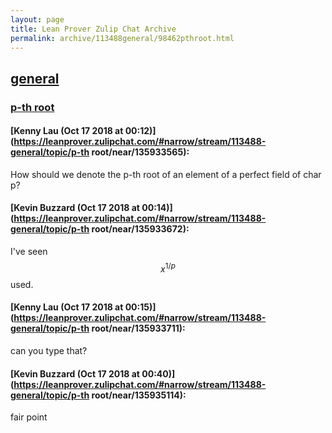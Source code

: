 ```yaml
---
layout: page
title: Lean Prover Zulip Chat Archive 
permalink: archive/113488general/98462pthroot.html
---
```


## [general](index.html)
### [p-th root](98462pthroot.html)

#### [Kenny Lau (Oct 17 2018 at 00:12)](https://leanprover.zulipchat.com/#narrow/stream/113488-general/topic/p-th root/near/135933565):
How should we denote the p-th root of an element of a perfect field of char p?

#### [Kevin Buzzard (Oct 17 2018 at 00:14)](https://leanprover.zulipchat.com/#narrow/stream/113488-general/topic/p-th root/near/135933672):
I've seen $$x^{1/p}$$ used.

#### [Kenny Lau (Oct 17 2018 at 00:15)](https://leanprover.zulipchat.com/#narrow/stream/113488-general/topic/p-th root/near/135933711):
can you type that?

#### [Kevin Buzzard (Oct 17 2018 at 00:40)](https://leanprover.zulipchat.com/#narrow/stream/113488-general/topic/p-th root/near/135935114):
fair point

